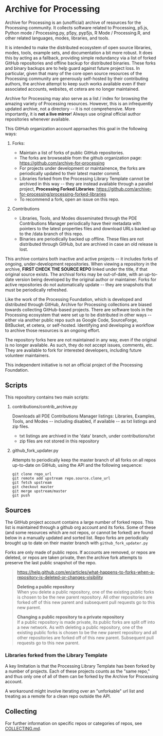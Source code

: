 # Archive for Processing

Archive for Processing is an (unofficial) archive of resources for the Processing community. It collects software related to Processing, p5.js, Python mode / Processing.py, p5py, pyp5js, R Mode / Processing.R, and other related languages, modes, libraries, and tools.

It is intended to make the distributed ecosystem of open source libraries, modes, tools, example sets, and documentation a bit more robust. It does this by acting as a fallback, providing simple redundancy via a list of forked GitHub repositories and offline backup for distributed binaries. These forks and binary backups are to help guard against future project loss. In particular, given that many of the core open source resources of the Processing community are generously self-hosted by their contributing authors, the archive attempt to keep such works available even if their associated accounts, websites, et cetera are no longer maintained.

Archive for Processing may also serve as a list / index for browsing the amazing variety of Processing resources. However, this is an infrequently updated archive, not a directory -- it is not comprehensive. More importantly, it is **not a live mirror**! Always use original official author repositories whenever available.

This GitHub organization account approaches this goal in the following ways:

1. Forks:
   -  Maintain a list of forks of public GitHub repositories.
   -  The forks are browseable from the github organization page:
      https://github.com/archive-for-processing
   -  For projects under development or maintainence, the forks
      are periodically updated to their latest master commit.
   -  Libraries forked from the Processing Library Template cannot
      be archived in this way -- they are instead available
      through a parallel project, **Processing Forked Libraries**:
      https://github.com/archive-for-processing/processing-forked-libraries
   -  To recommend a fork, open an issue on this repo.

2. Contributions
   -  Libraries, Tools, and Modes disseminated through the PDE
      Contributions Manager periodically have their metadata
      with pointers to the latest properties files and download URLs
      backed up to the /data branch of this repo.
   -  Binaries are periodically backed up offline. These files
      are not distributed through GitHub, but are archived in case
      an old release is lost.

This archive contains both inactive and active projects -- it includes forks of ongoing, under-development repositories. When viewing a repository in the archive, **FIRST CHECK THE SOURCE REPO** linked under the title, if that original source exists. The archival forks may be out-of-date, with an up-to-date version being developed by the original author or maintainer. Forks for active repositories do not automatically update -- they are snapshots that must be periodically refreshed.

Like the work of the Processing Foundation, which is developed and distributed through GitHub, Archive for Processing collections are biased towards collecting GitHub-based projects. There are software tools in the Processing ecosystem that were set up to be distributed in other ways -- either via another public repo such as Google Code, SourceForge, BitBucket, et cetera, or self-hosted. Identifying and developing a workflow to archive those resources is an ongoing effort.

The repository forks here are not maintained in any way, even if the original is no longer available. As such, they do not accept issues, comments, etc. They are available to fork for interested developers, including future volunteer maintainers.

This independent initiative is not an official project of the Processing Foundation.

## Scripts

This repository contains two main scripts:

1.  contributions/contrib_archive.py

    Downloads all PDE Contributions Manager listings: Libraries, Examples,
    Tools, and Modes -- including disabled, if available -- as txt listings
    and zip files.
    
    -  txt listings are archived in the 'data' branch, under contributions/txt
    -  zip files are not stored in this repository

2.  github_fork_updater.py

    Attempts to periodically keep the master branch of all forks on all repos
    up-to-date on GitHub, using the API and the following sequence:
    
    ```
    git clone repo_url
    git remote add upstream repo.source.clone_url
    git fetch upstream
    git checkout master
    git merge upstream/master
    git push
    ```

## Sources

The GitHub project account contains a large number of forked repos.
This list is maintained through a github org account and its forks.
Some of these (and some resources which are not repos, or cannot be forked) are found below in a manually updated and sorted list. Repo forks are periodically brought up to date on their master branch with `github_fork_updater.py` 

Forks are only made of public repos. If accounts are removed, or repos are deleted, or repos are taken private, then the archive fork attempts to preserve the last public snapshot of the repo.

> https://help.github.com/en/articles/what-happens-to-forks-when-a-repository-is-deleted-or-changes-visibility
>
> **Deleting a public repository**  
> When you delete a public repository, one of the existing public forks is chosen to be the new parent repository. All other repositories are forked off of this new parent and subsequent pull requests go to this new parent.
> 
> **Changing a public repository to a private repository**  
> If a public repository is made private, its public forks are split off into a new network. As with deleting a public repository, one of the existing public forks is chosen to be the new parent repository and all other repositories are forked off of this new parent. Subsequent pull requests go to this new parent.

### Libraries forked from the Library Template

A key limitation is that the Processing Library Template has been forked by a number of projects.
Each of these projects counts as the "same repo," and thus only one of all of them can be forked by the Archive for Processing account.

A workaround might involve iterating over an "unforkable" url list and treating as a remote for a clean repo outside the API.

## Collecting

For further information on specific repos or categories of repos, see [COLLECTING.md]().
